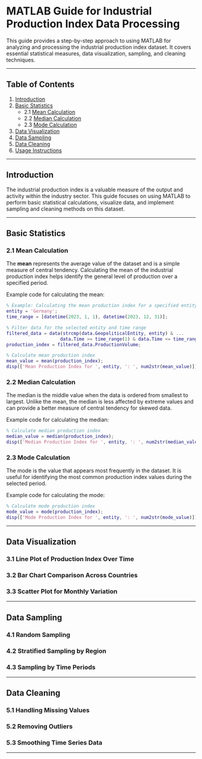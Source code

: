 # MATLAB Guide for Industrial Production Index Data Processing

This guide provides a step-by-step approach to using MATLAB for analyzing and processing the industrial production index dataset. It covers essential statistical measures, data visualization, sampling, and cleaning techniques.

---

## Table of Contents
1. [Introduction](#introduction)
2. [Basic Statistics](#basic-statistics)
   - 2.1 [Mean Calculation](#mean-calculation)
   - 2.2 [Median Calculation](#median-calculation)
   - 2.3 [Mode Calculation](#mode-calculation)
3. [Data Visualization](#data-visualization)
4. [Data Sampling](#data-sampling)
5. [Data Cleaning](#data-cleaning)
6. [Usage Instructions](#usage-instructions)

---

## Introduction

The industrial production index is a valuable measure of the output and activity within the industry sector. This guide focuses on using MATLAB to perform basic statistical calculations, visualize data, and implement sampling and cleaning methods on this dataset.

---

## Basic Statistics

### 2.1 Mean Calculation

The **mean** represents the average value of the dataset and is a simple measure of central tendency. Calculating the mean of the industrial production index helps identify the general level of production over a specified period.

Example code for calculating the mean:
```matlab
% Example: Calculating the mean production index for a specified entity
entity = 'Germany';
time_range = [datetime(2023, 1, 1), datetime(2023, 12, 31)];

% Filter data for the selected entity and time range
filtered_data = data(strcmp(data.GeopoliticalEntity, entity) & ...
                    data.Time >= time_range(1) & data.Time <= time_range(2), :);
production_index = filtered_data.ProductionVolume;

% Calculate mean production index
mean_value = mean(production_index);
disp(['Mean Production Index for ', entity, ': ', num2str(mean_value)]);
```

### 2.2 Median Calculation

The median is the middle value when the data is ordered from smallest to largest. Unlike the mean, the median is less affected by extreme values and can provide a better measure of central tendency for skewed data.

Example code for calculating the median:

```matlab
% Calculate median production index
median_value = median(production_index);
disp(['Median Production Index for ', entity, ': ', num2str(median_value)]);
```
### 2.3 Mode Calculation

The mode is the value that appears most frequently in the dataset. It is useful for identifying the most common production index values during the selected period.

Example code for calculating the mode:
```matlab
% Calculate mode production index
mode_value = mode(production_index);
disp(['Mode Production Index for ', entity, ': ', num2str(mode_value)]);
```

---

## Data Visualization

### 3.1 Line Plot of Production Index Over Time

### 3.2 Bar Chart Comparison Across Countries

### 3.3 Scatter Plot for Monthly Variation

---

## Data Sampling

### 4.1 Random Sampling

### 4.2 Stratified Sampling by Region

### 4.3 Sampling by Time Periods

---

## Data Cleaning

### 5.1 Handling Missing Values

### 5.2 Removing Outliers

### 5.3 Smoothing Time Series Data

---
